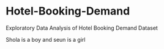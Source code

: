 # Hotel-Booking-Demand
 Exploratory Data Analysis  of Hotel Booking Demand Dataset
 
 Shola is a boy and seun is a girl

